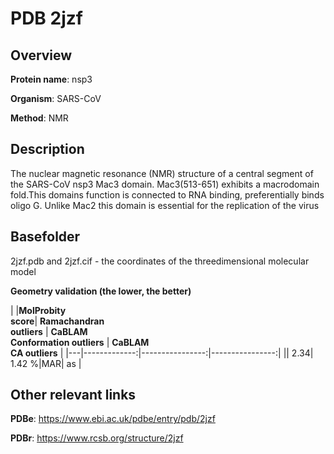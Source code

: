 # PDB 2jzf

## Overview

**Protein name**: nsp3

**Organism**: SARS-CoV

**Method**: NMR

## Description

The nuclear magnetic resonance (NMR) structure of a central segment of the SARS-CoV nsp3 Mac3 domain. Mac3(513-651) exhibits a macrodomain fold.This domains function is connected to RNA binding, preferentially binds oligo G. Unlike Mac2 this domain is essential for the replication of the virus

## Basefolder

2jzf.pdb and 2jzf.cif - the coordinates of the threedimensional molecular model




**Geometry validation (the lower, the better)**

|   |**MolProbity<br>score**| **Ramachandran<br>outliers** | **CaBLAM<br>Conformation outliers** | **CaBLAM<br>CA outliers** |
|---|-------------:|----------------:|----------------:|
||  2.34|  1.42 %|MAR| as |


## Other relevant links 
**PDBe**:  https://www.ebi.ac.uk/pdbe/entry/pdb/2jzf
 
**PDBr**: https://www.rcsb.org/structure/2jzf 
